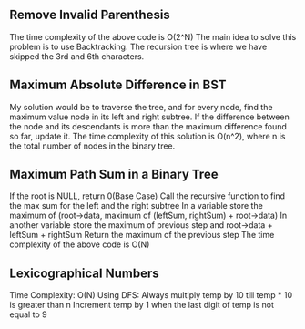 ## Remove Invalid Parenthesis

The time complexity of the above code is O(2^N)
The main idea to solve this problem is to use Backtracking.
The recursion tree is where we have skipped the 3rd and 6th characters.

## Maximum Absolute Difference in BST

My solution would be to traverse the tree, and for every node, find the maximum value node in its left and right subtree. If the difference between the node and its descendants is more than the maximum difference found so far, update it. The time complexity of this solution is O(n^2), where n is the total number of nodes in the binary tree.

## Maximum Path Sum in a Binary Tree

If the root is NULL, return 0(Base Case)
Call the recursive function to find the max sum for the left and the right subtree
In a variable store the maximum of (root->data, maximum of (leftSum, rightSum) + root->data)
In another variable store the maximum of previous step and root->data + leftSum + rightSum
Return the maximum of the previous step
The time complexity of the above code is O(N)

## Lexicographical Numbers

Time Complexity: O(N)
Using DFS: Always multiply temp by 10 till temp \* 10 is greater than n
Increment temp by 1 when the last digit of temp is not equal to 9
